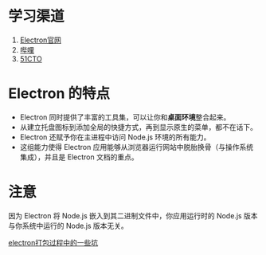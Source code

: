 
# 学习渠道
1. [Electron官网](https://www.electronjs.org/zh/docs/latest/)
2. [哔哩]()
2. [51CTO]()

# Electron 的特点

- Electron 同时提供了丰富的工具集，可以让你和**桌面环境**整合起来。
- 从建立托盘图标到添加全局的快捷方式，再到显示原生的菜单，都不在话下。 
- Electron 还赋予你在主进程中访问 Node.js 环境的所有能力。
- 这组能力使得 Electron 应用能够从浏览器运行网站中脱胎换骨（与操作系统集成），并且是 Electron 文档的重点。



# 注意
因为 Electron 将 Node.js 嵌入到其二进制文件中，你应用运行时的 Node.js 版本与你系统中运行的 Node.js 版本无关。


[electron打包过程中的一些坑](https://blog.csdn.net/jingjingchen1014/article/details/121224421)